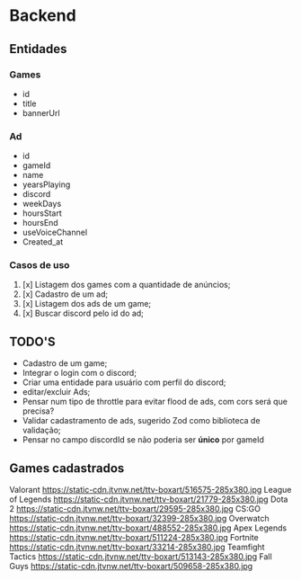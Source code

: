 # Backend

## Entidades

### Games

* id
* title
* bannerUrl

### Ad

* id
* gameId
* name
* yearsPlaying
* discord
* weekDays
* hoursStart
* hoursEnd
* useVoiceChannel
* Created_at

### Casos de uso

1. [x] Listagem dos games com a quantidade de anúncios;
2. [x] Cadastro de um ad;
3. [x] Listagem dos ads de um game;
4. [x] Buscar discord pelo id do ad;

## TODO'S
- Cadastro de um game;
- Integrar o login com o discord;
- Criar uma entidade para usuário com perfil do discord;
- editar/excluir Ads;
- Pensar num tipo de throttle para evitar flood de ads, com cors será que precisa?
- Validar cadastramento de ads, sugerido Zod como biblioteca de validação;
- Pensar no campo discordId se não poderia ser **único** por gameId

## Games cadastrados
Valorant https://static-cdn.jtvnw.net/ttv-boxart/516575-285x380.jpg
League of Legends https://static-cdn.jtvnw.net/ttv-boxart/21779-285x380.jpg
Dota 2 https://static-cdn.jtvnw.net/ttv-boxart/29595-285x380.jpg
CS:GO https://static-cdn.jtvnw.net/ttv-boxart/32399-285x380.jpg
Overwatch https://static-cdn.jtvnw.net/ttv-boxart/488552-285x380.jpg
Apex Legends https://static-cdn.jtvnw.net/ttv-boxart/511224-285x380.jpg
Fortnite https://static-cdn.jtvnw.net/ttv-boxart/33214-285x380.jpg
Teamfight Tactics https://static-cdn.jtvnw.net/ttv-boxart/513143-285x380.jpg
Fall Guys https://static-cdn.jtvnw.net/ttv-boxart/509658-285x380.jpg
